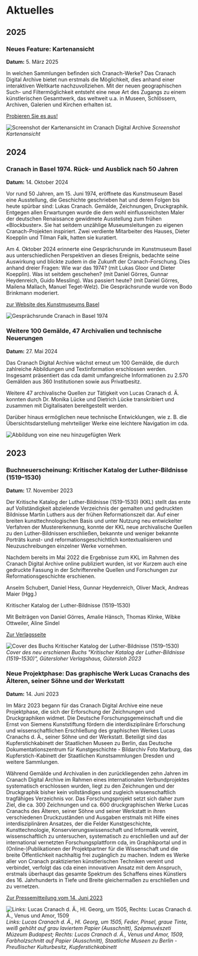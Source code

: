 # Aktuelles

## 2025

### Neues Feature: Kartenansicht
**Datum:** 5. März 2025

In welchen Sammlungen befinden sich Cranach-Werke? Das Cranach Digital Archive bietet nun erstmals die Möglichkeit, dies anhand einer interaktiven Weltkarte nachzuvollziehen. Mit der neuen geographischen Such- und Filtermöglichkeit entsteht eine neue Art des Zugangs zu einem künstlerischen Gesamtwerk, das weltweit u.a. in Museen, Schlössern, Archiven, Galerien und Kirchen erhalten ist.

[Probieren Sie es aus!](https://lucascranach.org/de/map/)

![Screenshot der Kartenansicht im Cranach Digital Archive](screenshot-map-view.jpg)
*Screenshot Kartenansicht*

## 2024

### Cranach in Basel 1974. Rück- und Ausblick nach 50 Jahren
**Datum:** 14. Oktober 2024

Vor rund 50 Jahren, am 15. Juni 1974, eröffnete das Kunstmuseum Basel eine Ausstellung, die Geschichte geschrieben hat und deren Folgen bis heute spürbar sind: Lukas Cranach. Gemälde, Zeichnungen, Druckgraphik. Entgegen allen Erwartungen wurde die dem wohl einflussreichsten Maler der deutschen Renaissance gewidmete Ausstellung zum frühen «Blockbuster». Sie hat seitdem unzählige Museumsleitungen zu eigenen Cranach-Projekten inspiriert. Zwei verdiente Mitarbeiter des Hauses, Dieter Koepplin und Tilman Falk, hatten sie kuratiert.

Am 4. Oktober 2024 erinnerte eine Gesprächsrunde im Kunstmuseum Basel aus unterschiedlichen Perspektiven an dieses Ereignis, bedachte seine Auswirkung und blickte zudem in die Zukunft der Cranach-Forschung. Dies anhand dreier Fragen: Wie war das 1974? (mit Lukas Gloor und Dieter Koepplin). Was ist seitdem geschehen? (mit Daniel Görres, Gunnar Heydenreich, Guido Messling). Was passiert heute? (mit Daniel Görres, Mailena Mallach, Manuel Teget-Welz). Die Gesprächsrunde wurde von Bodo Brinkmann moderiert.

[zur Website des Kunstmuseums Basel](https://kunstmuseumbasel.ch/de/veranstaltungen/veranstaltungshighlights/cranach-in-basel-1974-rueck-und-ausblick-nach-50-jahren)

![Gesprächsrunde Cranach in Basel 1974](cranach-in-basel)
### Weitere 100 Gemälde, 47 Archivalien und technische Neuerungen
**Datum:** 27. Mai 2024

Das Cranach Digital Archive wächst erneut um 100 Gemälde, die durch zahlreiche Abbildungen und Textinformation erschlossen werden. Insgesamt präsentiert das cda damit umfangreiche Informationen zu 2.570 Gemälden aus 360 Institutionen sowie aus Privatbesitz.

Weitere 47 archivalische Quellen zur Tätigkeit von Lucas Cranach d. Ä. konnten durch Dr. Monika Lücke und Dietrich Lücke transkribiert und zusammen mit Digitalisaten bereitgestellt werden.

Darüber hinaus ermöglichen neue technische Entwicklungen, wie z. B. die Übersichtsdarstellung mehrteiliger Werke eine leichtere Navigation im cda.

![Abbildung von eine neu hinzugefügten Werk](further-works.jpg)
## 2023

### Buchneuerscheinung: Kritischer Katalog der Luther-Bildnisse (1519–1530)
**Datum:** 17. November 2023

Der Kritische Katalog der Luther-Bildnisse (1519–1530) (KKL) stellt das erste auf Vollständigkeit abzielende Verzeichnis der gemalten und gedruckten Bildnisse Martin Luthers aus der frühen Reformationszeit dar. Auf einer breiten kunsttechnologischen Basis und unter Nutzung neu entwickelter Verfahren der Mustererkennung, konnte der KKL neue archivalische Quellen zu den Luther-Bildnissen erschließen, bekannte und weniger bekannte Porträts kunst- und reformationsgeschichtlich kontextualisieren und Neuzuschreibungen einzelner Werke vornehmen.

Nachdem bereits im Mai 2022 die Ergebnisse zum KKL im Rahmen des Cranach Digital Archive online publiziert wurden, ist vor Kurzem auch eine gedruckte Fassung in der Schriftenreihe Quellen und Forschungen zur Reformationsgeschichte erschienen.

Anselm Schubert, Daniel Hess, Gunnar Heydenreich, Oliver Mack, Andreas Maier (Hgg.)

Kritischer Katalog der Luther-Bildnisse (1519–1530)

Mit Beiträgen von Daniel Görres, Amalie Hänsch, Thomas Klinke, Wibke Ottweiler, Aline Sindel

[Zur Verlagsseite](https://www.penguin.de/Buch/Kritischer-Katalog-der-Luther-Bildnisse-1519-1530-/Anselm-Schubert/Guetersloher-Verlagshaus/e618626.rhd)

![Cover des Buchs Kritischer Katalog der Luther-Bildnisse (1519–1530)](kkl-print-cover.jpg)
*Cover des neu erschienen Buchs "Kritischer Katalog der Luther-Bildnisse (1519–1530)", Gütersloher Verlagshaus, Gütersloh 2023*

### Neue Projektphase: Das graphische Werk Lucas Cranachs des Älteren, seiner Söhne und der Werkstatt
**Datum:** 14. Juni 2023

Im März 2023 begann für das Cranach Digital Archive eine neue Projektphase, die sich der Erforschung der Zeichnungen und Druckgraphiken widmet. Die Deutsche Forschungsgemeinschaft und die Ernst von Siemens Kunststiftung fördern die interdisziplinäre Erforschung und wissenschaftlichen Erschließung des graphischen Werkes Lucas Cranachs d. Ä., seiner Söhne und der Werkstatt. Beteiligt sind das Kupferstichkabinett der Staatlichen Museen zu Berlin, das Deutsche Dokumentationszentrum für Kunstgeschichte - Bildarchiv Foto Marburg, das Kupferstich-Kabinett der Staatlichen Kunstsammlungen Dresden und weitere Sammlungen.

Während Gemälde und Archivalien in den zurückliegenden zehn Jahren im Cranach Digital Archive im Rahmen eines internationalen Verbundprojektes systematisch erschlossen wurden, liegt zu den Zeichnungen und der Druckgraphik bisher kein vollständiges und zugleich wissenschaftlich tragfähiges Verzeichnis vor. Das Forschungsprojekt setzt sich daher zum Ziel, die ca. 300 Zeichnungen und ca. 600 druckgraphischen Werke Lucas Cranachs des Älteren, seiner Söhne und seiner Werkstatt in ihren verschiedenen Druckzuständen und Ausgaben erstmals mit Hilfe eines interdisziplinären Ansatzes, der die Felder Kunstgeschichte, Kunsttechnologie, Konservierungswissenschaft und Informatik vereint, wissenschaftlich zu untersuchen, systematisch zu erschließen und auf der international vernetzten Forschungsplattform cda, im Graphikportal und in (Online-)Publikationen der Projektpartner für die Wissenschaft und die breite Öffentlichkeit nachhaltig frei zugänglich zu machen. Indem es Werke aller von Cranach praktizierten künstlerischen Techniken vereint und verbindet, verfolgt das cda einen innovativen Ansatz mit dem Anspruch, erstmals überhaupt das gesamte Spektrum des Schaffens eines Künstlers des 16. Jahrhunderts in Tiefe und Breite gleichermaßen zu erschließen und zu vernetzen.

[Zur Pressemitteilung vom 14. Juni 2023](https://www.th-koeln.de/hochschule/cranach-forschung-projekt-untersucht-zeichnungen-und-druckgrafiken_104847.php)

![Links: Lucas Cranach d. Ä., Hl. Georg, um 1505, Rechts: Lucas Cranach d. Ä., Venus und Amor, 1509](new-project-phase-2023.jpg)
*Links: Lucas Cranach d. Ä., Hl. Georg, um 1505, Feder, Pinsel, graue Tinte, weiß gehöht auf grau laviertem Papier (Ausschnitt), Szépmuvészeti Múzeum Budapest; Rechts: Lucas Cranach d. Ä., Venus und Amor, 1509, Farbholzschnitt auf Papier (Ausschnitt), Staatliche Museen zu Berlin - Preußischer Kulturbesitz, Kupferstichkabinett*

